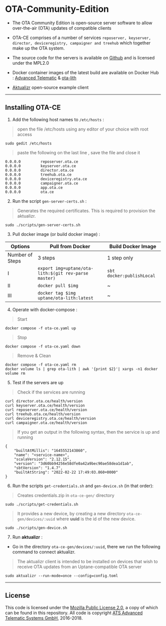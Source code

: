 # OTA-Community-Edition

- The OTA Community Edition is open-source server software to allow over-the-air (OTA) updates of compatible clients

- OTA-CE comprises of a number of services `reposerver, keyserver, director, deviceregistry, campaigner and treehub` which together make up the OTA system.

- The source code for the servers is available on [Github](https://github.com/advancedtelematic) and is licensed under the MPL2.0

- Docker container images of the latest build are available on Docker Hub : [Advanced Telematic](https://hub.docker.com/u/advancedtelematic) & [ota-lith](https://hub.docker.com/r/uptane/ota-lith)
- [Aktualizr](https://github.com/advancedtelematic/aktualizr) open-source example client
---
## Installing OTA-CE
1. Add the following host names to `/etc/hosts` :
> open the file /etc/hosts using any editor of your choice with root access
```
sudo gedit /etc/hosts
```
> paste the following on the last line  , save the file and close it
```
0.0.0.0         reposerver.ota.ce
0.0.0.0         keyserver.ota.ce
0.0.0.0         director.ota.ce
0.0.0.0         treehub.ota.ce
0.0.0.0         deviceregistry.ota.ce
0.0.0.0         campaigner.ota.ce
0.0.0.0         app.ota.ce
0.0.0.0         ota.ce
```

2. Run the script `gen-server-certs.sh` :
> Generates the required certificates.
> This is required to provision the aktualizr.
```
sudo ./scripts/gen-server-certs.sh
```

3. Pull docker image (or build docker image) :

|     Options     |Pull from Docker            | Build Docker Image            |
|----------------|-------------------------------|-----------------------------|
|Number of Steps|3 steps|1 step only|
|I|`export img=uptane/ota-lith:$(git rev-parse master)`|`sbt docker:publishLocal`|
|II|`docker pull $img`|      ~     |
|III|`docker tag $img uptane/ota-lith:latest`|~|

4. Operate with docker-compose :

> Start
```
docker compose -f ota-ce.yaml up
```
> Stop
```
docker compose -f ota-ce.yaml down
```
> Remove & Clean
```
docker compose -f ota-ce.yaml rm
docker volume ls | grep ota-lith | awk '{print $2}'| xargs -n1 docker volume rm
```

5. Test if the servers are up
> Check if the services are running
```
curl director.ota.ce/health/version
curl keyserver.ota.ce/health/version
curl reposerver.ota.ce/health/version
curl treehub.ota.ce/health/version
curl deviceregistry.ota.ce/health/version
curl campaigner.ota.ce/health/version
```
> If you get an output in the following syntax, then the service is up and running
```
{
    "builtAtMillis": "1645552143860",
    "name": "<service-name>",
    "scalaVersion": "2.12.15",
    "version": "3d60bb94256e58dfe0a42a9bec90ae58dea1d1ab",
    "sbtVersion": "1.4.7",
    "builtAtString": "2022-02-22 17:49:03.860+0000"
}
```


6. Run the scripts `get-credentials.sh` and `gen-device.sh` (in that order):
> Creates credentials.zip in `ota-ce-gen/` directory
 ```
sudo ./scripts/get-credentials.sh
 ```

> It provides a new device, by creating a new directory `ota-ce-gen/devices/:uuid` where **uuid** is the id of the new device.

 ```
sudo ./scripts/gen-device.sh
 ```
7. Run **aktualizr** :
- Go in the directory `ota-ce-gen/devices/:uuid`, there we run the following command to connect aktualizr.
> The aktualizr client is intended to be installed on devices that wish to receive OTA updates from an Uptane-compatible OTA server
```
sudo aktualizr --run-mode=once --config=config.toml
```   

---
## License

This code is licensed under the [Mozilla Public License 2.0](LICENSE), a copy of which can be found in this repository. All code is copyright [ATS Advanced Telematic Systems GmbH](https://www.advancedtelematic.com), 2016-2018.
